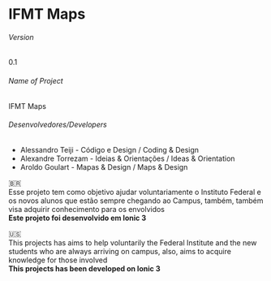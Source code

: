# IFMT Maps

###### Version
0.1

###### Name of Project
IFMT Maps

###### Desenvolvedores/Developers

- Alessandro  Teiji - Código e Design / Coding & Design
- Alexandre Torrezam - Ideias & Orientações / Ideas & Orientation 
- Aroldo Goulart - Mapas & Design / Maps & Design

🇧🇷  
Esse projeto tem como objetivo ajudar voluntariamente o Instituto Federal e os novos alunos que estão sempre chegando 
ao Campus, também, também visa adquirir conhecimento para os envolvidos  
**Este projeto foi desenvolvido em Ionic 3**

🇺🇸  
This projects has aims to help voluntarily the Federal Institute and the new students who are always arriving on campus, also, aims to acquire knowledge for those involved  
**This projects has been developed on Ionic 3**
